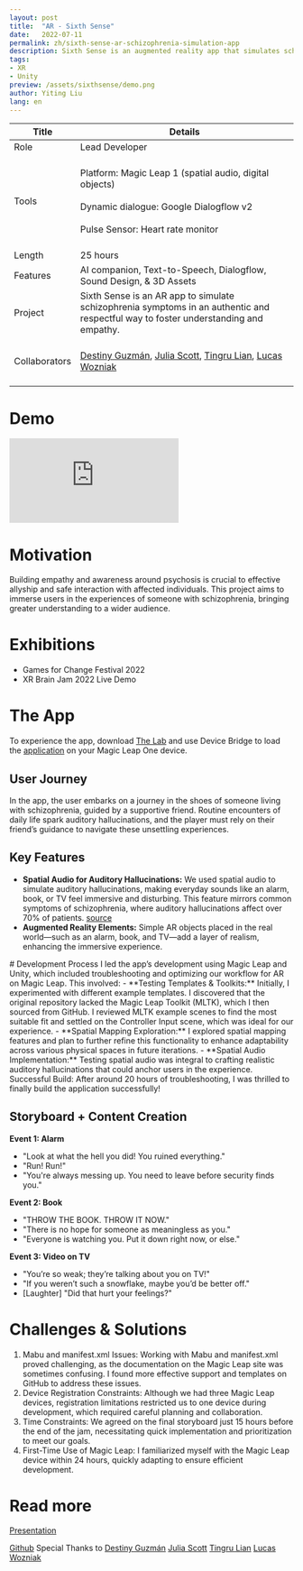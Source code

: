 ```yaml
---
layout: post
title:  "AR - Sixth Sense"
date:   2022-07-11
permalink: zh/sixth-sense-ar-schizophrenia-simulation-app
description: Sixth Sense is an augmented reality app that simulates schizophrenia symptoms to foster empathy and understanding, providing a realistic experience of auditory hallucinations.
tags: 
- XR
- Unity
preview: /assets/sixthsense/demo.png
author: Yiting Liu 
lang: en
---
```

| Title                     | Details |
|---------------------------|-----------------------------------|
| Role                   | Lead Developer |
| Tools                     | <br>Platform: Magic Leap 1 (spatial audio, digital objects) <br><br>Dynamic dialogue: Google Dialogflow v2 <br><br>Pulse Sensor: Heart rate monitor<br><br> |
| Length                    | 25 hours  |
|Features | AI companion, Text-to-Speech, Dialogflow, Sound Design, & 3D Assets|
| Project                   |Sixth Sense is an AR app to simulate schizophrenia symptoms in an authentic and respectful way to foster understanding and empathy.|
|Collaborators | <br>[Destiny Guzmán](https://www.linkedin.com/in/destiny-guzm%C3%A1n-414596119/), [Julia Scott](https://www.linkedin.com/in/julia-scott-phd/), [Tingru Lian](https://www.linkedin.com/in/tingru-lian-ab77a51aa/), [Lucas Wozniak](https://www.linkedin.com/in/lucaswozniak/)<br><br> |


# Demo
<div class="iframe-container">

<iframe class="responsive-iframe" src="https://www.youtube.com/embed/a_Ka7RNQJqk" title="YouTube video player" frameborder="0" allow="accelerometer; autoplay; clipboard-write; encrypted-media; gyroscope; picture-in-picture" allowfullscreen></iframe>
</div>


# Motivation

Building empathy and awareness around psychosis is crucial to effective allyship and safe interaction with affected individuals. This project aims to immerse users in the experiences of someone with schizophrenia, bringing greater understanding to a wider audience.


# **Exhibitions**
- Games for Change Festival 2022 
- XR Brain Jam 2022 Live Demo 

<!-- # Embodied Schizophrenia Experience 

## The Users 
### Who this is for: 
-   First responders 
-   Mental health professionals
-   Community members

### Impact on practice:
-  Increased understanding of the daily challenges
-  Increase awareness and hopefully break the stigma of the disorder as a lived experience
-  Validate the personal experience for those with schizophrenia  -->

# The App 
To experience the app, download [The Lab](https://developer.magicleap.com/en-us/learn/guides/lab) and use Device Bridge to load the [application](assets/sixthsense/AllScene.mpk) on your Magic Leap One device. 

## User Journey 
In the app, the user embarks on a journey in the shoes of someone living with schizophrenia, guided by a supportive friend. Routine encounters of daily life spark auditory hallucinations, and the player must rely on their friend’s guidance to navigate these unsettling experiences.

## Key Features
<ul>
<li> <strong>Spatial Audio for Auditory Hallucinations:</strong> We used spatial audio to simulate auditory hallucinations, making everyday sounds like an alarm, book, or TV feel immersive and disturbing. This feature mirrors common symptoms of schizophrenia, where auditory hallucinations affect over 70% of patients. <a href="https://www.ncbi.nlm.nih.gov/pmc/articles/PMC2525988/">source</a>
</li>
<li> <strong>Augmented Reality Elements:</strong> Simple AR objects placed in the real world—such as an alarm, book, and TV—add a layer of realism, enhancing the immersive experience.
</li>
</ul>
# Development Process
I led the app’s development using Magic Leap and Unity, which included troubleshooting and optimizing our workflow for AR on Magic Leap. This involved:
- **Testing Templates & Toolkits:** Initially, I experimented with different example templates. I discovered that the original repository lacked the Magic Leap Toolkit (MLTK), which I then sourced from GitHub. I reviewed MLTK example scenes to find the most suitable fit and settled on the Controller Input scene, which was ideal for our experience.
- **Spatial Mapping Exploration:** I explored spatial mapping features and plan to further refine this functionality to enhance adaptability across various physical spaces in future iterations.
- **Spatial Audio Implementation:** Testing spatial audio was integral to crafting realistic auditory hallucinations that could anchor users in the experience.
Successful Build: After around 20 hours of troubleshooting, I was thrilled to finally build the application successfully!


## Storyboard + Content Creation 

**Event 1: Alarm**
<ul>
	<li>"Look at what the hell you did! You ruined everything."</li>
	<li>"Run! Run!"</li>
	<li>"You're always messing up. You need to leave before security finds you."</li>
</ul>

**Event 2: Book**
<ul>	
	<li> "THROW THE BOOK. THROW IT NOW." </li>
	<li> "There is no hope for someone as meaningless as you." </li>
	<li> "Everyone is watching you. Put it down right now, or else." </li>
</ul>

**Event 3: Video on TV**
<ul>
	<li>"You’re so weak; they’re talking about you on TV!"</li>
	<li> "If you weren’t such a snowflake, maybe you’d be better off."</li>
	<li>[Laughter] "Did that hurt your feelings?"</li>
</ul>

<!-- <img src="assets/sixthsense/storyboard.jpg"> -->
<!-- ![assets/sixthsense/storyboard.jpg](assets/sixthsense/storyboard.jpg) -->


# Challenges & Solutions
<ol>
<li> 
Mabu and manifest.xml Issues: Working with Mabu and manifest.xml proved challenging, as the documentation on the Magic Leap site was sometimes confusing. I found more effective support and templates on GitHub to address these issues. </li>
<li> Device Registration Constraints: Although we had three Magic Leap devices, registration limitations restricted us to one device during development, which required careful planning and collaboration. </li>
<li> Time Constraints: We agreed on the final storyboard just 15 hours before the end of the jam, necessitating quick implementation and prioritization to meet our goals. </li>
<li> First-Time Use of Magic Leap: I familiarized myself with the Magic Leap device within 24 hours, quickly adapting to ensure efficient development. </li>
</ol>

<!-- Challenges & Solutions

<img src="assets/sixthsense/Mabu-issue.png">
<br>

<li> I enjoyed the documentation on Magic Leap’s official website. Yet there is one website that has confusing most up to date templates. Luckily github comes to the rescue. Here is the image showing that zero iteration works with the Magic Leap Unity Exmamples repo. </li>
<br>
<br>
<img src="assets/sixthsense/zero-iteration-working.png">
<br><br>
<li>Registering issues with Magic Leap. We have three Magic Leap devices to develop for yet due to the registering issue, we ended up working with one registered magic leap for our development. </li>
<br>
<li>First time using magic leap. Learned how to use it in less than 24 hours.</li>
<br>
<li> Limited developing time since we agreed with our storyboard 15 hours before the end of the Jam. </li>
</ul>
<br>
</details> -->

# Read more
[Presentation](https://docs.google.com/presentation/d/1wq3NtwOT-2fhaL747sAz3skCfQv02TOGwHAtR6VAfaM/edit#slide=id.g3a1c092384_0_0)

[Github](https://github.com/YitingLiu97/SixthSenseMagicLeap2.git)
Special Thanks to 
[Destiny Guzmán](https://www.linkedin.com/in/destiny-guzm%C3%A1n-414596119/)
[Julia Scott](https://www.linkedin.com/in/julia-scott-phd/)
[Tingru Lian](https://www.linkedin.com/in/tingru-lian-ab77a51aa/)
[Lucas Wozniak](https://www.linkedin.com/in/lucaswozniak/)
  



